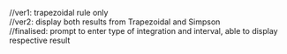 //ver1: trapezoidal rule only  
//ver2: display both results from Trapezoidal and Simpson  
//finalised: prompt to enter type of integration and interval, able to display respective result  
